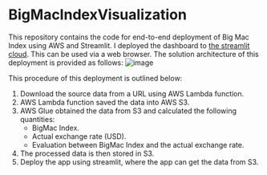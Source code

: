 # BigMacIndexVisualization
This repository contains the code for end-to-end deployment of Big Mac Index using AWS and Streamlit.
I deployed the dashboard to [the streamlit cloud](https://htng18-bigmacindexvisualization-dataapp-k6iusd.streamlit.app/).
This can be used via a web browser. The solution architecture of this deployment is provided as follows:
![image](https://user-images.githubusercontent.com/35870518/219972674-7261c9c3-c292-4aa8-af04-60c568f9e7cb.png)

This procedure of this deployment is outlined below:
1. Download the source data from a URL using AWS Lambda function.
2. AWS Lambda function saved the data into AWS S3.
3. AWS Glue obtained the data from S3 and calculated the following quantities:
   - BigMac Index.
   - Actual exchange rate (USD).
   - Evaluation between BigMac Index and the actual exchange rate.
4. The processed data is then stored in S3.
5. Deploy the app using streamlit, where the app can get the data from S3. 


